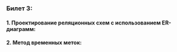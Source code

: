 ### Билет 3:

#### 1.  Проектирование реляционных схем с использованием ER-диаграмм:

#### 2.  Метод временных меток:
